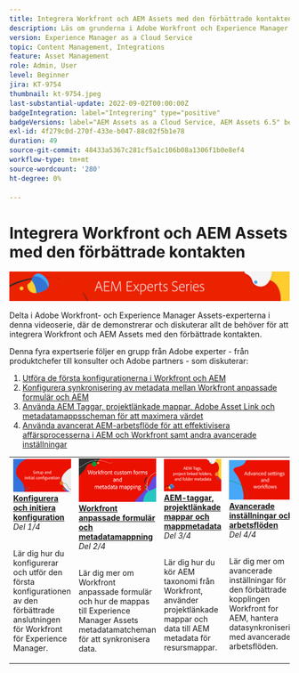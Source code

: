 ```yaml
---
title: Integrera Workfront och AEM Assets med den förbättrade kontakten
description: Läs om grunderna i Adobe Workfront och Experience Manager Assets förbättrade anslutningsintegrering.
version: Experience Manager as a Cloud Service
topic: Content Management, Integrations
feature: Asset Management
role: Admin, User
level: Beginner
jira: KT-9754
thumbnail: kt-9754.jpeg
last-substantial-update: 2022-09-02T00:00:00Z
badgeIntegration: label="Integrering" type="positive"
badgeVersions: label="AEM Assets as a Cloud Service, AEM Assets 6.5" before-title="false"
exl-id: 4f279c0d-270f-433e-b047-88c02f5b1e78
duration: 49
source-git-commit: 48433a5367c281cf5a1c106b08a1306f1b0e8ef4
workflow-type: tm+mt
source-wordcount: '280'
ht-degree: 0%

---
```


# Integrera Workfront och AEM Assets med den förbättrade kontakten

![AEM Experts Series](./assets/banner.png)

Delta i Adobe Workfront- och Experience Manager Assets-experterna i denna videoserie, där de demonstrerar och diskuterar allt de behöver för att integrera Workfront och AEM Assets med den förbättrade kontakten.

Denna fyra expertserie följer en grupp från Adobe experter - från produktchefer till konsulter och Adobe partners - som diskuterar:

1. [Utföra de första konfigurationerna i Workfront och AEM](./setup.md)
2. [Konfigurera synkronisering av metadata mellan Workfront anpassade formulär och AEM](./custom-forms.md)
3. [Använda AEM Taggar, projektlänkade mappar, Adobe Asset Link och metadatamappsscheman för att maximera värdet](./aem-tags-project-linked-folders-and-folder-metadata.md)
4. [Använda avancerat AEM-arbetsflöde för att effektivisera affärsprocesserna i AEM och Workfront samt andra avancerade inställningar](./advanced-settings-and-workflows.md)

<table>
  <td>
      <a href="./setup.md">
        <img alt="Installation och inledande konfiguration" 
             src="./assets/setup.png">
      </a>
      <div>
         <a href="./setup.md"><strong>Konfigurera och initiera konfiguration</strong></a>
         <br/><em>Del 1/4 </em>
      </div>
      <p>
        <br/>
         Lär dig hur du konfigurerar och utför den första konfigurationen av den förbättrade anslutningen för Workfront för Experience Manager.
      </p>
   </td>
   <!-- Workfront custom forms and metadata mapping -->
   <td>
      <a href="./custom-forms.md">
        <img alt="Workfront anpassade blanketter och metadatamappning" 
             src="./assets/custom-forms.png">
      </a>
      <div>
         <a href="./custom-forms.md"><strong>Workfront anpassade formulär och metadatamappning</strong></a>
         <br/><em>Del 2/4 </em>
      </div>
      <p>
        <br/>
         Lär dig mer om Workfront anpassade formulär och hur de mappas till Experience Manager Assets metadatamatcheman för att synkronisera data.
      </p>
    </td>
    <!-- AEM Tags, project linked folders, and folder metadata -->
    <td>
      <a href="./aem-tags-project-linked-folders-and-folder-metadata.md">
        <img alt="AEM-taggar, projektlänkade mappar och mappmetadata" 
             src="./assets/aem-tags.png">
      </a>
      <div>
         <a href="./aem-tags-project-linked-folders-and-folder-metadata.md"><strong>AEM-taggar, projektlänkade mappar och mappmetadata</strong></a>
         <br/><em>Del 3/4</em> 
      </div>
      <p>
        <br/>
            Lär dig hur du kör AEM taxonomi från Workfront, använder projektlänkade mappar och data till AEM metadata för resursmappar.
      </p>
   </td>   
   <!-- Advanced workflows -->
    <td>
      <a href="./advanced-settings-and-workflows.md">
        <img alt="Avancerade inställningar och arbetsflöden" 
             src="./assets/advanced.png">
      </a>
      <div>
         <a href="./advanced-settings-and-workflows.md"><strong>Avancerade inställningar och arbetsflöden</strong></a>
         <br/><em>Del 4/4</em>
      </div>
      <p>
        <br/>
            Lär dig mer om avancerade inställningar för den förbättrade kopplingen Workfront for AEM, hantera datasynkronisering med avancerade arbetsflöden.
      </p>
   </td>
  </tr>  
</tbody></table>
